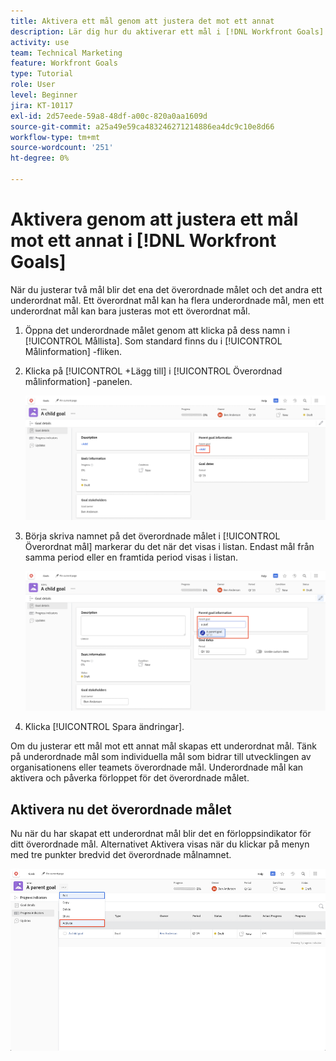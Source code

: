 ```yaml
---
title: Aktivera ett mål genom att justera det mot ett annat
description: Lär dig hur du aktiverar ett mål i [!DNL Workfront Goals] genom att anpassa den till ett annat mål.
activity: use
team: Technical Marketing
feature: Workfront Goals
type: Tutorial
role: User
level: Beginner
jira: KT-10117
exl-id: 2d57eede-59a8-48df-a00c-820a0aa1609d
source-git-commit: a25a49e59ca483246271214886ea4dc9c10e8d66
workflow-type: tm+mt
source-wordcount: '251'
ht-degree: 0%

---
```


# Aktivera genom att justera ett mål mot ett annat i [!DNL Workfront Goals]

När du justerar två mål blir det ena det överordnade målet och det andra ett underordnat mål. Ett överordnat mål kan ha flera underordnade mål, men ett underordnat mål kan bara justeras mot ett överordnat mål.

1. Öppna det underordnade målet genom att klicka på dess namn i [!UICONTROL Mållista]. Som standard finns du i [!UICONTROL Målinformation] -fliken.
1. Klicka på [!UICONTROL +Lägg till] i [!UICONTROL Överordnad målinformation] -panelen.

   ![En skärmbild av [!UICONTROL Målinformation] tab](assets/06-workfront-goals-align-goals.png)

1. Börja skriva namnet på det överordnade målet i [!UICONTROL Överordnat mål] markerar du det när det visas i listan. Endast mål från samma period eller en framtida period visas i listan.

   ![En skärmbild av [!UICONTROL Målinformation] panel med [!UICONTROL Överordnad målinformation] panel](assets/07-workfront-goals-align-to.png)

1. Klicka [!UICONTROL Spara ändringar].

Om du justerar ett mål mot ett annat mål skapas ett underordnat mål. Tänk på underordnade mål som individuella mål som bidrar till utvecklingen av organisationens eller teamets överordnade mål. Underordnade mål kan aktivera och påverka förloppet för det överordnade målet.

## Aktivera nu det överordnade målet

Nu när du har skapat ett underordnat mål blir det en förloppsindikator för ditt överordnade mål. Alternativet Aktivera visas när du klickar på menyn med tre punkter bredvid det överordnade målnamnet.

![En skärmbild som visar hur du aktiverar det överordnade målet.](assets/activate-the-parent-goal.png)

